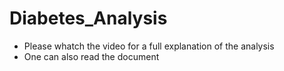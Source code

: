 # Diabetes_Analysis
- Please whatch the video for a full explanation of the analysis 
- One can also read the document
